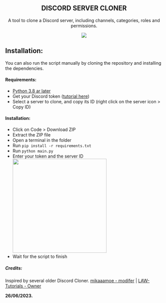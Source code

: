 <h2 align="center">DISCORD SERVER CLONER</h2>
<p align="center"> A tool to clone a Discord server, including channels, categories, roles and permissions.</p>
<p align="center">
<a href="https://discord.gg/cPKc5B6Gnv" alt="Dev Pro Tips Discussion & Support Server">
<img src="https://img.shields.io/discord/1009384971191988224?color=7289DA&labelColor=4a64bd&logo=discord&logoColor=white&style=for-the-badge"/></a>
</p>
</p>

## Installation:

You can also run the script manually by cloning the repository and installing the dependencies.

#### Requirements:

- [Python 3.8 ar later](https://www.python.org/downloads/)
- Get your Discord token ([tutorial here](https://www.youtube.com/watch?v=3qzpmTIQ-Gs))
- Select a server to clone, and copy its ID (right click on the server icon > Copy ID)

#### Installation:

- Click on Code > Download ZIP
- Extract the ZIP file
- Open a terminal in the folder
- Run `pip install -r requirements.txt`
- Run `python main.py`
- Enter your token and the server ID
  <img width="300px" src="https://i.imgur.com/prK9yR4.png">
- Wait for the script to finish

##### Credits:

Inspired by several older Discord Cloner.
[mikaaamoe - modifer](https://rin4ever.xyz) |
[LAW-Tutorials - Owner](https://github.com/LawOff)

**26/06/2023.**
